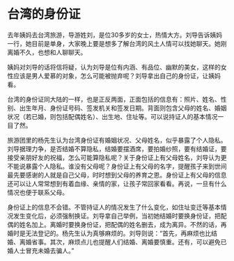 # 台湾的身份证

去年姨妈去台湾旅游，导游姓刘，是位30多岁的女士，热情大方。刘导告诉姨妈一行，她目前是单身，大家晚上要是想多了解台湾的风土人情可以找她聊天。她刚离婚不久，也想和人聊聊天。 

姨妈对刘导的话将信将疑，认为刘导是位有内涵、有品位、幽默的美女，这样的女性应该是男人爱慕的对象，怎么可能被抛弃呢？刘导拿出自己的身份证，让姨妈看。 

台湾的身份证同大陆的一样，也是正反两面，正面包括的信息有：照片、姓名、性别、出生年月、身份证号码、签发机关和签发日期。背面则包含父母的姓名、婚姻状况（若已婚，则包括配偶姓名）、出生地、住址等。可以说持证人的基本情况一目了然。 

旅游团里的杨先生认为台湾身份证有婚姻状况、父母姓名，似乎暴露了个人隐私。刘导据理力争，是否结婚不算隐私，结婚要摆酒席，要拍婚纱照，要有结婚证，要接受亲朋好友的祝福，怎么可能算隐私呢？关于身份证上有父母姓名，刘导认为更不能说暴露个人隐私。谁没有父母呢？身份证上有父母的名字，提醒孩子来到世间最先要感谢的人就是自己父母，时时想到父母的养育之恩。身份证上有父母的信息还可以让人常常想到有着血缘、亲情的家，让孩子常回家看看。再说，一旦有什么情况也便于联系父母。 

身份证上的信息不会错。不管持证人的情况发生了什么变化，如住址变迁等基本情况发生变化后，必须强制换证。刘导拿自己举例，当初她结婚时要换身份证，把配偶的姓名加上。离婚时要换身份证，把配偶的姓名删去，成为离异。不然的话，再婚时是无法登记的。杨先生认为真够麻烦的。刘导则说：“首先，再麻烦也比结婚、离婚省事。其次，麻烦点儿也提醒人们结婚、离婚要慎重。还有，可以避免已婚人士冒充未婚去骗人。”